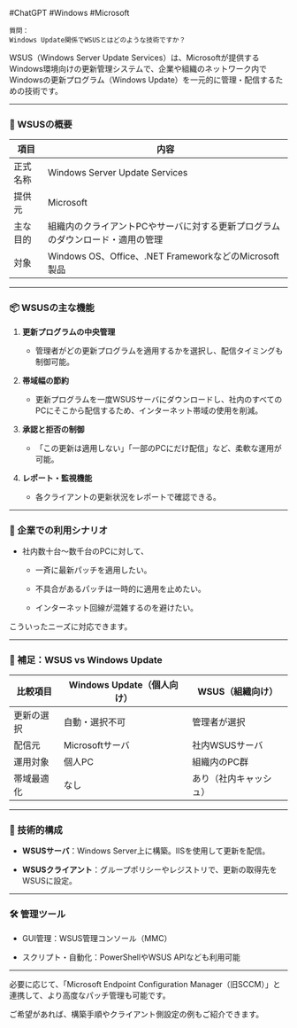 #ChatGPT #Windows #Microsoft 

```
質問：
Windows Update関係でWSUSとはどのような技術ですか？
```

WSUS（Windows Server Update Services）は、Microsoftが提供するWindows環境向けの更新管理システムで、企業や組織のネットワーク内でWindowsの更新プログラム（Windows Update）を一元的に管理・配信するための技術です。

---

### 🔧 WSUSの概要

| 項目   | 内容                                             |
| --------- | -------------------------------------------- |
| 正式名称 | Windows Server Update Services                 |
| 提供元  | Microsoft                                      |
| 主な目的 | 組織内のクライアントPCやサーバに対する更新プログラムのダウンロード・適用の管理       |
| 対象   | Windows OS、Office、.NET FrameworkなどのMicrosoft製品 |

---

### 📦 WSUSの主な機能

1. **更新プログラムの中央管理**
    
    - 管理者がどの更新プログラムを適用するかを選択し、配信タイミングも制御可能。
        
2. **帯域幅の節約**
    
    - 更新プログラムを一度WSUSサーバにダウンロードし、社内のすべてのPCにそこから配信するため、インターネット帯域の使用を削減。
        
3. **承認と拒否の制御**
    
    - 「この更新は適用しない」「一部のPCにだけ配信」など、柔軟な運用が可能。
        
4. **レポート・監視機能**
    
    - 各クライアントの更新状況をレポートで確認できる。
        

---

### 🏢 企業での利用シナリオ

- 社内数十台～数千台のPCに対して、
    
    - 一斉に最新パッチを適用したい。
        
    - 不具合があるパッチは一時的に適用を止めたい。
        
    - インターネット回線が混雑するのを避けたい。
        

こういったニーズに対応できます。

---

### 📌 補足：WSUS vs Windows Update

|比較項目|Windows Update（個人向け）|WSUS（組織向け）|
|---|---|---|
|更新の選択|自動・選択不可|管理者が選択|
|配信元|Microsoftサーバ|社内WSUSサーバ|
|運用対象|個人PC|組織内のPC群|
|帯域最適化|なし|あり（社内キャッシュ）|

---

### 🧩 技術的構成

- **WSUSサーバ**：Windows Server上に構築。IISを使用して更新を配信。
    
- **WSUSクライアント**：グループポリシーやレジストリで、更新の取得先をWSUSに設定。
    

---

### 🛠 管理ツール

- GUI管理：WSUS管理コンソール（MMC）
    
- スクリプト・自動化：PowerShellやWSUS APIなども利用可能
    

---

必要に応じて、「Microsoft Endpoint Configuration Manager（旧SCCM）」と連携して、より高度なパッチ管理も可能です。

ご希望があれば、構築手順やクライアント側設定の例もご紹介できます。